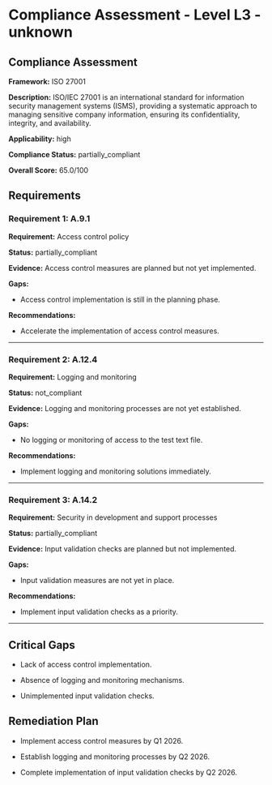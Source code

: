 # Compliance Assessment - Level L3 - unknown

## Compliance Assessment

**Framework:** ISO 27001

**Description:** ISO/IEC 27001 is an international standard for information security management systems (ISMS), providing a systematic approach to managing sensitive company information, ensuring its confidentiality, integrity, and availability.

**Applicability:** high

**Compliance Status:** partially_compliant

**Overall Score:** 65.0/100

## Requirements

### Requirement 1: A.9.1

**Requirement:** Access control policy

**Status:** partially_compliant

**Evidence:** Access control measures are planned but not yet implemented.

**Gaps:**
- Access control implementation is still in the planning phase.

**Recommendations:**
- Accelerate the implementation of access control measures.

---

### Requirement 2: A.12.4

**Requirement:** Logging and monitoring

**Status:** not_compliant

**Evidence:** Logging and monitoring processes are not yet established.

**Gaps:**
- No logging or monitoring of access to the test text file.

**Recommendations:**
- Implement logging and monitoring solutions immediately.

---

### Requirement 3: A.14.2

**Requirement:** Security in development and support processes

**Status:** partially_compliant

**Evidence:** Input validation checks are planned but not implemented.

**Gaps:**
- Input validation measures are not yet in place.

**Recommendations:**
- Implement input validation checks as a priority.

---

## Critical Gaps

- Lack of access control implementation.

- Absence of logging and monitoring mechanisms.

- Unimplemented input validation checks.

## Remediation Plan

- Implement access control measures by Q1 2026.

- Establish logging and monitoring processes by Q2 2026.

- Complete implementation of input validation checks by Q2 2026.

